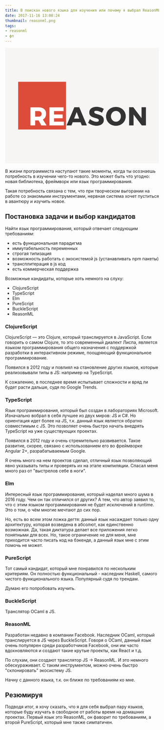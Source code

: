 ```yaml
---
title: В поисках нового языка для изучения или почему я выбрал ReasonML
date: 2017-11-16 13:08:24
thumbnail: reasonml.png
tags:
- reasonml
- фп
---
```


![](reasonml.png)

В жизни программиста наступают такие моменты, когда ты осознаешь потребность в изучении чего-то
нового. Это может быть что угодно: новая библиотека, фреймворк или язык программирования.

Такая потребность связана с тем, что при творческом выгорании на работе со знакомыми инструментами,
нервная система хочет пуститься в авантюру и изучить новое.

## Постановка задачи и выбор кандидатов

Найти язык программирования, который отвечает следующим требованиям:

* есть функциональная парадигма
* иммутабельность переменных
* строгая типизация
* возможность работать с экосистемой js (устанавливать npm пакеты)
* трансплитерация в js код
* есть коммерческая поддержка

Возможные кандидаты, которые хоть немного на слуху:

* ClojureScript
* TypeScript
* Elm
* PureScript
* BuckleScript
* ReasonML

### ClojureScript

ClojureScript — это Clojure, который транслируется в JavaScript. Если говорить о самом Clojure, то
это современный диалект Лиспа, является языком программирования общего назначения с поддержкой
разработки в интерактивном режиме, поощряющий функциональное программирование.

Появился в 2012 году и повлиял на становление других языков, которые реализовывали типы в JS:
например на TypeScript.

К сожалению, в последнее время испытывает сложности и вряд ли будет расти дальше, судя по Google
Trends.

### TypeScript

Язык программирования, который был создан в лабораториях Microsoft. Изначально вобрал в себя лучшее
из двух миров: JS и C#. Но ориентация идет более на JS, т.к. данный язык является обратно
совместимым с JS. Это позволяет очень быстро начать внедрять TypeScript на уже существующих
проектах.

Появился в 2012 году и очень стремительно развивается. Такое развитие, скорее, связано с
использованием его во фреймворке Angular 2+, разрабатываемым Google.

Я очень много на нем проектов сделал, отличный язык позволяющий явно указывать типы и проверять их
на этапе компиляции. Спасал меня много раз от "выстрелов себе в ноги".

### Elm

Интересный язык программирования, который наделал много шума в 2016 году. Чем он так отличился от
других? А тем, что автор заявил то, что с этим языком программирования не будет исключений в
runtime. Это о том, о чём многие мечтают до сих пор.

Но, есть во всем этом ложка дегтя: данный язык насаждает только одну архитектуру, которая возведена
в абсолют, как единственно возможная. Да, такая диктатура делает все приложения легко понятными для
всех. Но, такое ограничение не для меня, мне приходится часто писать код на бэкенде, а данный язык
мне с этим помочь не может.

### PureScript

Тот самый кандидат, который мне понравился по нескольким критериям. Он полностью функциональный -
наследник Haskell, самого чистого функционального языка. Популярный судя по трендам.

Думаю его попробовать изучить.

### BuckleScript

Транслятор OCaml в JS.

### ReasonML

Разработан недавно в компании Facebook. Наследник OCaml, который транслируется в JS через
BuckleScript. Говоря о OCaml, данный язык очень популярен среди разработчиков Facebook, они им часто
вдохновляются и создают такие крутые проекты, как React и т.д.

По слухам, они создают транслятор JS -> ReasonML. И это немного обескураживает. С таким
инструментом, можно очень быстро "склонировать" экосистему JS.

Начну с данного языка, т.к. он ближе по требованиям ко мне.

## Резюмируя

Подводя итог, я хочу сказать, что я для себя выбрал пару языков, которые буду изучать в свободное от
работы время на домашних проектах. Первый язык это ReasonML, он фаворит по требованиям, а второй
PureScript, который мне также симпатичен.
